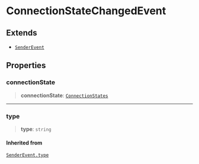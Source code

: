 # ConnectionStateChangedEvent

## Extends

- [`SenderEvent`](reference/interfaces/SenderEvent.md)

## Properties

### connectionState

> **connectionState**: [`ConnectionStates`](reference/enumerations/ConnectionStates.md)

***

### type

> **type**: `string`

#### Inherited from

[`SenderEvent.type`](reference/interfaces/SenderEvent.md#type)
